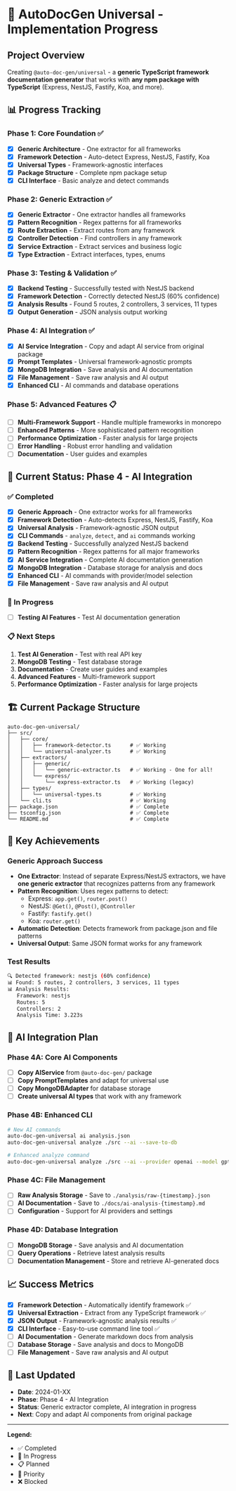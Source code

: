 # 🚀 AutoDocGen Universal - Implementation Progress

## **Project Overview**

Creating `@auto-doc-gen/universal` - a **generic TypeScript framework documentation generator** that works with **any npm package with TypeScript** (Express, NestJS, Fastify, Koa, and more).

## **📊 Progress Tracking**

### **Phase 1: Core Foundation** ✅

-   [x] **Generic Architecture** - One extractor for all frameworks
-   [x] **Framework Detection** - Auto-detect Express, NestJS, Fastify, Koa
-   [x] **Universal Types** - Framework-agnostic interfaces
-   [x] **Package Structure** - Complete npm package setup
-   [x] **CLI Interface** - Basic analyze and detect commands

### **Phase 2: Generic Extraction** ✅

-   [x] **Generic Extractor** - One extractor handles all frameworks
-   [x] **Pattern Recognition** - Regex patterns for all frameworks
-   [x] **Route Extraction** - Extract routes from any framework
-   [x] **Controller Detection** - Find controllers in any framework
-   [x] **Service Extraction** - Extract services and business logic
-   [x] **Type Extraction** - Extract interfaces, types, enums

### **Phase 3: Testing & Validation** ✅

-   [x] **Backend Testing** - Successfully tested with NestJS backend
-   [x] **Framework Detection** - Correctly detected NestJS (60% confidence)
-   [x] **Analysis Results** - Found 5 routes, 2 controllers, 3 services, 11 types
-   [x] **Output Generation** - JSON analysis output working

### **Phase 4: AI Integration** ✅

-   [x] **AI Service Integration** - Copy and adapt AI service from original package
-   [x] **Prompt Templates** - Universal framework-agnostic prompts
-   [x] **MongoDB Integration** - Save analysis and AI documentation
-   [x] **File Management** - Save raw analysis and AI output
-   [x] **Enhanced CLI** - AI commands and database operations

### **Phase 5: Advanced Features** 📋

-   [ ] **Multi-Framework Support** - Handle multiple frameworks in monorepo
-   [ ] **Enhanced Patterns** - More sophisticated pattern recognition
-   [ ] **Performance Optimization** - Faster analysis for large projects
-   [ ] **Error Handling** - Robust error handling and validation
-   [ ] **Documentation** - User guides and examples

## **🎯 Current Status: Phase 4 - AI Integration**

### **✅ Completed**

-   [x] **Generic Approach** - One extractor works for all frameworks
-   [x] **Framework Detection** - Auto-detects Express, NestJS, Fastify, Koa
-   [x] **Universal Analysis** - Framework-agnostic JSON output
-   [x] **CLI Commands** - `analyze`, `detect`, and `ai` commands working
-   [x] **Backend Testing** - Successfully analyzed NestJS backend
-   [x] **Pattern Recognition** - Regex patterns for all major frameworks
-   [x] **AI Service Integration** - Complete AI documentation generation
-   [x] **MongoDB Integration** - Database storage for analysis and docs
-   [x] **Enhanced CLI** - AI commands with provider/model selection
-   [x] **File Management** - Save raw analysis and AI output

### **🔄 In Progress**

-   [ ] **Testing AI Features** - Test AI documentation generation

### **📋 Next Steps**

1. **Test AI Generation** - Test with real API key
2. **MongoDB Testing** - Test database storage
3. **Documentation** - Create user guides and examples
4. **Advanced Features** - Multi-framework support
5. **Performance Optimization** - Faster analysis for large projects

## **🏗️ Current Package Structure**

```
auto-doc-gen-universal/
├── src/
│   ├── core/
│   │   ├── framework-detector.ts      # ✅ Working
│   │   └── universal-analyzer.ts      # ✅ Working
│   ├── extractors/
│   │   ├── generic/
│   │   │   └── generic-extractor.ts   # ✅ Working - One for all!
│   │   └── express/
│   │       └── express-extractor.ts   # ✅ Working (legacy)
│   ├── types/
│   │   └── universal-types.ts         # ✅ Working
│   └── cli.ts                         # ✅ Working
├── package.json                       # ✅ Complete
├── tsconfig.json                      # ✅ Complete
└── README.md                          # ✅ Complete
```

## **🚀 Key Achievements**

### **Generic Approach Success**

-   **One Extractor**: Instead of separate Express/NestJS extractors, we have **one generic extractor** that recognizes patterns from any framework
-   **Pattern Recognition**: Uses regex patterns to detect:
    -   Express: `app.get()`, `router.post()`
    -   NestJS: `@Get()`, `@Post()`, `@Controller`
    -   Fastify: `fastify.get()`
    -   Koa: `router.get()`
-   **Automatic Detection**: Detects framework from package.json and file patterns
-   **Universal Output**: Same JSON format works for any framework

### **Test Results**

```bash
🔍 Detected framework: nestjs (60% confidence)
📊 Found: 5 routes, 2 controllers, 3 services, 11 types
📊 Analysis Results:
   Framework: nestjs
   Routes: 5
   Controllers: 2
   Analysis Time: 3.223s
```

## **🎯 AI Integration Plan**

### **Phase 4A: Core AI Components**

-   [ ] **Copy AIService** from `@auto-doc-gen/` package
-   [ ] **Copy PromptTemplates** and adapt for universal use
-   [ ] **Copy MongoDBAdapter** for database storage
-   [ ] **Create universal AI types** that work with any framework

### **Phase 4B: Enhanced CLI**

```bash
# New AI commands
auto-doc-gen-universal ai analysis.json
auto-doc-gen-universal analyze ./src --ai --save-to-db

# Enhanced analyze command
auto-doc-gen-universal analyze ./src --ai --provider openai --model gpt-4o
```

### **Phase 4C: File Management**

-   [ ] **Raw Analysis Storage** - Save to `./analysis/raw-{timestamp}.json`
-   [ ] **AI Documentation** - Save to `./docs/ai-analysis-{timestamp}.md`
-   [ ] **Configuration** - Support for AI providers and settings

### **Phase 4D: Database Integration**

-   [ ] **MongoDB Storage** - Save analysis and AI documentation
-   [ ] **Query Operations** - Retrieve latest analysis results
-   [ ] **Documentation Management** - Store and retrieve AI-generated docs

## **📈 Success Metrics**

-   [x] **Framework Detection** - Automatically identify framework ✅
-   [x] **Universal Extraction** - Extract from any TypeScript framework ✅
-   [x] **JSON Output** - Framework-agnostic analysis results ✅
-   [x] **CLI Interface** - Easy-to-use command line tool ✅
-   [ ] **AI Documentation** - Generate markdown docs from analysis
-   [ ] **Database Storage** - Save analysis and docs to MongoDB
-   [ ] **File Management** - Save raw analysis and AI output

## **🔄 Last Updated**

-   **Date**: 2024-01-XX
-   **Phase**: Phase 4 - AI Integration
-   **Status**: Generic extractor complete, AI integration in progress
-   **Next**: Copy and adapt AI components from original package

---

**Legend:**

-   ✅ Completed
-   🔄 In Progress
-   📋 Planned
-   🎯 Priority
-   ❌ Blocked
